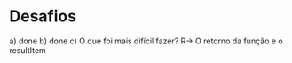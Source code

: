 # Desafios

a) done
b) done
c) O que foi mais difícil fazer?
 R->  O retorno  da função e o resultItem